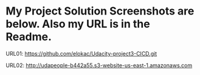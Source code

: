 # My Project Solution Screenshots are below. Also my URL is in the Readme.

URL01: https://github.com/elokac/Udacity-project3-CICD.git

URL02: http://udapeople-b442a55.s3-website-us-east-1.amazonaws.com
